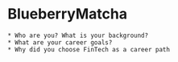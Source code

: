 # BlueberryMatcha
    * Who are you? What is your background?
    * What are your career goals?
    * Why did you choose FinTech as a career path